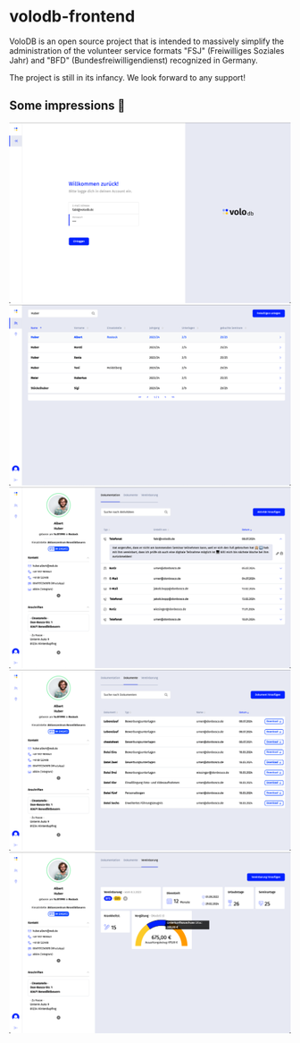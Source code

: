# volodb-frontend

VoloDB is an open source project that is intended to massively simplify the administration of the volunteer service formats "FSJ" (Freiwilliges Soziales Jahr) and "BFD" (Bundesfreiwilligendienst) recognized in Germany.

The project is still in its infancy. We look forward to any support!


## Some impressions 📸

![login screen](https://github.com/volo-db/volodb-frontend/blob/media/001_screnshot_github.png)
![searchable list of volunteers](https://github.com/volo-db/volodb-frontend/blob/media/006_screnshot_github.png)
![detailed view of volunteer with notes](https://github.com/volo-db/volodb-frontend/blob/media/003_screnshot_github.png)
![detailed view of volunteer with documents](https://github.com/volo-db/volodb-frontend/blob/media/004_screnshot_github.png)
![detailed view of volunteer with contract-data](https://github.com/volo-db/volodb-frontend/blob/media/005_screnshot_github.png)